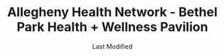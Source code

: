---
layout: location-page
date: Last Modified
description: "Local COVID-19 testing is available at Allegheny Health Network - Bethel Park Health + Wellness Pavilion in Bethel Park, Pennsylvania, USA."
permalink: "locations/pennsylvania/bethel-park/allegheny-health-network-bethel-park-health-wellness-pavilion/"
tags:
  - locations
  - pennsylvania
title: Allegheny Health Network - Bethel Park Health + Wellness Pavilion
uniqueName: allegheny-health-network-bethel-park-health-wellness-pavilion
state: Pennsylvania
stateAbbr: PA
hood: "Allegheny County"
address: "1010 Higbee Drive"
city: "Bethel Park"
zip: "15102"
zipsNearby: "15610 15520 15611 15411 16210 15310 15001 15412 15413 15101 15612 15003 15311 15613 15615 15920 15616 15617 15004 15312 15618 15005 15006 15007 15313 15009 15010 15012 15314 16112 15102 16211 15716 15717 15750 15315 15923 15531 15546 15619 16016 16017 16018 16020 15014 15104 15620 15015 15316 15017 15415 15416 15417 16022 15720 15018 15019 15020 15021 16001 16002 16003 16023 16212 15419 16213 16024 15621 15317 15339 15420 15320 15106 15321 15421 15723 15622 15022 15422 15024 16025 15025 15623 15725 15322 15323 15026 16372 15727 15728 15423 15324 15424 15485 15425 16027 15027 15731 15108 15028 16218 15624 15732 15739 15030 15325 15031 15032 15427 16115 15625 15928 15428 16222 15626 15429 15627 15430 15327 15929 16223 15734 15628 15033 15034 15431 15432 15110 16028 16029 15035 15433 15112 15629 16030 16116 15330 15434 15736 15037 15331 16117 15038 16373 16120 16033 15631 15632 15435 15436 15437 15438 16034 15332 16123 15633 16226 16228 16035 15540 16036 15333 15042 16229 15541 15549 15334 15542 15336 15043 15440 15044 15045 15116 15046 15634 15544 15337 15047 15338 15601 15605 15606 15442 16127 15635 16037 15636 16038 15049 16039 15637 15443 15340 15444 16040 16132 15341 15935 15953 15747 15713 15748 15120 15050 15936 15445 15638 15342 15639 15640 15641 15126 15701 15705 15446 15051 15052 15127 15642 15447 15448 15644 15344 15547 15937 15053 15901 15902 15904 15905 15906 15907 15909 15915 15945 15646 16041 15449 15752 16201 16136 15450 15451 15054 15647 15650 15655 15055 15454 15656 15056 15455 15456 15129 15658 15660 15661 15754 15662 16045 15458 15057 16236 15756 15131 15132 15133 15134 15135 15136 15663 15664 15665 16238 15345 15759 15551 15459 16046 16066 15460 15410 15461 15346 15347 15462 15463 15059 15060 15464 15348 15061 15062 15063 15064 15465 15349 15666 15668 15350 15065 15351 15670 16140 16242 16253 15066 16101 16102 16103 16105 16107 16108 15671 15067 15466 15944 15352 16141 15467 15068 15069 15672 16142 16172 15353 15469 15673 15137 16048 15674 16244 15071 15139 15470 15472 16049 15675 15765 15473 16050 15122 15123 15140 15146 15201 15202 15203 15204 15205 15206 15207 15208 15209 15210 15211 15212 15213 15214 15215 15216 15217 15218 15219 15220 15221 15222 15223 15224 15225 15226 15227 15228 15229 15230 15231 15232 15233 15234 15235 15236 15237 15238 15239 15240 15241 15242 15243 15244 15250 15251 15252 15253 15254 15255 15257 15258 15259 15260 15261 15262 15264 15265 15267 15268 15270 15272 15274 15275 15276 15277 15278 15279 15281 15282 15283 15286 15289 15290 15295 15676 16246 15439 15474 16051 15142 15072 16052 15329 16143 15677 16053 15475 15357 15358 15678 16248 15949 15074 15557 15359 15476 15477 15679 15075 16249 15076 16250 16054 15680 15681 16055 16056 15360 15682 15683 15954 15143 15774 15077 15561 15684 16255 16021 16057 15078 16256 15478 15479 15480 15501 15502 15510 15555 15081 15361 15685 15362 15686 15144 15687 15777 15482 15483 15548 15563 15363 15082 15083 15364 15084 15688 15365 16259 16261 15959 15779 15085 15145 15957 15484 15401 15689 16059 15486 15690 15366 15367 15147 15368 16155 15961 16156 15488 16157 15301 15370 15087 15691 15376 15088 15377 15378 15783 15489 15379 15692 15089 16160 16061 15086 15090 15095 15096 15490 15693 15492 15091 15148 15380 16262 15695 16263 15696 15697 15698 16063 26030 26031 26032 26033 26034 26035 26036 26037 26038 26039 26040 26041 26047 26050 26056 26055 26058 26059 26060 26062 26070 26074 26003 26075 26520 26559 26521 26524 26525 26561 26562 26563 26527 26566 26531 26554 26555 26570 26571 26572 26574 26534 26575 26576 26578 26519 26537 26581 26541 26582 26542 26585 26586 26501 26502 26504 26505 26506 26507 26508 26374 26543 26544 26546 26587 26547 26560 26588 26590 26591 43901 43902 43903 44607 43972 43905 43906 43908 43909 43910 44695 43912 43913 43907 43914 44405 44406 44615 43915 43916 44408 44619 44693 43917 43920 44413 44625 43925 44415 43926 43927 43977 43928 44422 43930 44423 43974 43985 43976 43932 43933 43986 44427 43951 43934 44431 44432 44492 44436 43935 43937 44651 43938 43939 43940 44441 43981 44442 43984 44443 44445 44665 44452 44454 43941 43942 43943 43944 44455 44460 43945 43988 43947 43948 43950 43952 43953 43961 44471 43962 43963 43964 43967 44490 43968 44493 43970 43971 44501 44502 44503 44504 44505 44506 44507 44509 44510 44511 44512 44513 44514 44515 44555 43718 43719 43759 21520 21531 15263 15266 15273 15285 15288 16215 44631" 
mapUrl: "http://maps.apple.com/?q=Allegheny+Health+Network+-+Bethel+Park+Health+Wellness+Pavilion&address=1010+Higbee+Drive,Bethel+Park,Pennsylvania,15102"
locationType: Drive-thru
phone: "412-689-7348"
website: "https://www.ahn.org/coronavirus/where-to-go-for-help/testing"
onlineBooking: undefined
closed: undefined
closedUpdate: April 18th, 2020
notes: "By appointment only. Requires doctor's referral. Only for individuals with symptoms. Requires phone screen."
days: Weekdays
hours: 9AM-5PM
altDays: Saturdays
altHours: 9AM-1PM
ctaMessage: Learn more
ctaUrl: "https://www.ahn.org/coronavirus/where-to-go-for-help/testing"
---